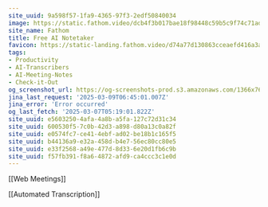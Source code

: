 ```yaml
---
site_uuid: 9a598f57-1fa9-4365-97f3-2edf50840034
image: https://static.fathom.video/dcb4f3b017bae18f98448c59b5c9f74c71adc101/images/get_fathom_free.png
site_name: Fathom
title: Free AI Notetaker
favicon: https://static-landing.fathom.video/d74a77d130863cceaefd416a3a1fb76c82bfea9b/img/favicon.svg
tags:
- Productivity
- AI-Transcribers
- AI-Meeting-Notes
- Check-it-Out
og_screenshot_url: https://og-screenshots-prod.s3.amazonaws.com/1366x768/80/false/7eb305af3419f8eb5377a820f914037f7768318353ce6786f51310054f6097d0.jpeg
jina_last_request: '2025-03-09T06:45:01.007Z'
jina_error: 'Error occurred'
og_last_fetch: '2025-03-07T05:19:01.822Z'
site_uuid: e5603250-4afa-4a8b-a5fa-127c72d31c34
site_uuid: 600530f5-7c0b-42d3-a898-d80a13c0a82f
site_uuid: e0574fc7-ce41-4ebf-ad02-be18b1c165f5
site_uuid: b44136a9-e32a-458d-b4e7-56ec80cc80e5
site_uuid: e33f2568-a49e-477d-8d33-6e20d1fb6c9b
site_uuid: f57fb391-f8a6-4872-afd9-ca4ccc3c1e0d
---
```


[[Web Meetings]] 

[[Automated Transcription]]


